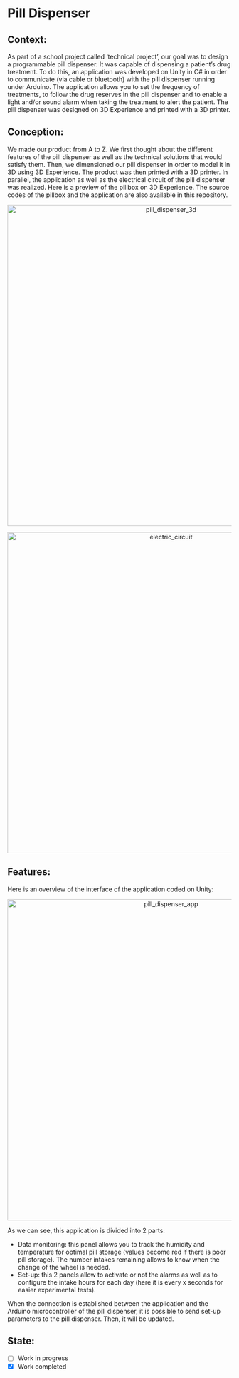 # Pill Dispenser
## Context:
As part of a school project called ‘technical project’, our goal was to design a programmable pill dispenser. It was capable of dispensing a patient’s drug treatment. To do this, an application was developed on Unity in C# in order to communicate (via cable or bluetooth) with the pill dispenser running under Arduino. The application allows you to set the frequency of treatments, to follow the drug reserves in the pill dispenser and to enable a light and/or sound alarm when taking the treatment to alert the patient. The pill dispenser was designed on 3D Experience and printed with a 3D printer.

## Conception:
We made our product from A to Z. We first thought about the different features of the pill dispenser as well as the technical solutions that would satisfy them. Then, we dimensioned our pill dispenser in order to model it in 3D using 3D Experience. The product was then printed with a 3D printer. In parallel, the application as well as the electrical circuit of the pill dispenser was realized. Here is a preview of the pillbox on 3D Experience. The source codes of the pillbox and the application are also available in this repository. 

<p align="center">
  <img width="720" alt="pill_dispenser_3d" src="https://user-images.githubusercontent.com/73184884/192203932-5c512cc7-36a5-49a6-bf13-b65be91ccfda.png">
</p>

<p align="center">
  <img width="720" alt="electric_circuit" src="https://user-images.githubusercontent.com/73184884/192292360-7244d05f-bba9-489b-8269-bbe5ee175003.jpg">
</p>

## Features:
Here is an overview of the interface of the application coded on Unity:
<p align="center">
  <img width="720" alt="pill_dispenser_app" src="https://user-images.githubusercontent.com/73184884/192194851-119b0d8e-c188-4769-a67e-69cc5139f70b.jpg">
</p>

As we can see, this application is divided into 2 parts:
- Data monitoring: this panel allows you to track the humidity and temperature for optimal pill storage (values become red if there is poor pill storage). The number intakes remaining allows to know when the change of the wheel is needed.
- Set-up: this 2 panels allow to activate or not the alarms as well as to configure the intake hours for each day (here it is every x seconds for easier experimental tests).

When the connection is established between the application and the Arduino microcontroller of the pill dispenser, it is possible to send set-up parameters to the pill dispenser. Then, it will be updated.

## State:
- [ ] Work in progress
- [X] Work completed
